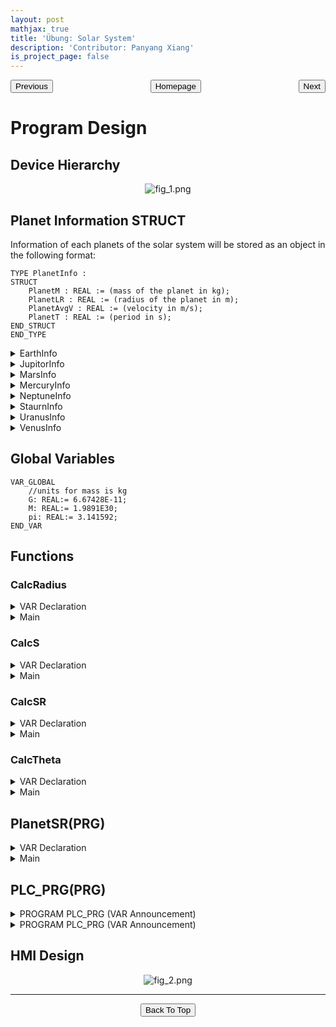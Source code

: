 ```yaml
---
layout: post
mathjax: true
title: 'Übung: Solar System'
description: 'Contributor: Panyang Xiang'
is_project_page: false
---
```



<p style="text-align:center;">
<button type="button" onclick="window.location.href='index.html';">Homepage</button>
<span style="float:left;"><button type="button" onclick="window.location.href='übung03_vendingMachine.html';">Previous</button></span>
<span style="float:right;"><button type="button" onclick="window.location.href='ch3.html';">Next</button></span>
</p>

# Program Design
## Device Hierarchy
<p align="center">
    <img src="https://drive.google.com/uc?export=view&id=1k_uDTcZqgyBrmyoKAJYiPRXJIrS2befC" alt="fig_1.png">
</p>

## Planet Information STRUCT

Information of each planets of the solar system will be stored as an object in the following format:

```
TYPE PlanetInfo :
STRUCT
    PlanetM : REAL := (mass of the planet in kg);
    PlanetLR : REAL := (radius of the planet in m);
    PlanetAvgV : REAL := (velocity in m/s);
    PlanetT : REAL := (period in s);
END_STRUCT
END_TYPE
```


<details>
    <summary>EarthInfo</summary>
    
```
TYPE EarthInfo :
STRUCT
	//units for mass is kg
	//units for velocity is m/s
	//units for radius is m
	//units for period is s
	EarthM: REAL:= 5.972E24;
	EarthLR: REAL:= 1.496E11;
	EarthSR: REAL:= 1.4958E11;
	EarthAvgV: REAL:= 2.979E4;;
	EarthT: REAL:= 3.154E7;
END_STRUCT
END_TYPE
```

</details>


<details>
    <summary>JupitorInfo</summary>
    
```
TYPE JupiterInfo :
STRUCT
	//units for mass is kg
	//units for velocity is m/s
	//units for radius is m
	//units for period is s
	JupiterM: REAL:= 1.898E27;
	JupiterLR: REAL:= 7.785E11;
	JupiterAvgV: REAL:= 1.307E4;
	JupiterT: REAL:= 3.741E8;
END_STRUCT
END_TYPE
```

</details>


<details>
    <summary>MarsInfo</summary>
    
```
TYPE MarsInfo :
STRUCT
	//units for mass is kg
	//units for velocity is m/s
	//units for radius is m
	//units for period is s
	MarsM: REAL:= 6.42E23;
	MarsLR: REAL:= 2.279E11;
	MarsAvgV: REAL:= 2.413E4;
	MarsT: REAL:= 5.936E7;
END_STRUCT
END_TYPE
```

</details>


<details>
    <summary>MercuryInfo</summary>
    
```
TYPE MercuryInfo :
STRUCT
	//units for mass is kg
	//units for velocity is m/s
	//units for radius is m
	//units for period is s
	MercuryM: REAL:= 3.3022E23;
	MercuryLR: REAL:= 5.791E10;
	MercuryAvgV: REAL:= 4.787E4;
	MercuryT: REAL:= 7.577E6;
	
	
END_STRUCT
END_TYPE
```

</details>


<details>
    <summary>NeptuneInfo</summary>
    
```
TYPE NeptuneInfo :
STRUCT
	//units for mass is kg
	//units for velocity is m/s
	//units for radius is m
	//units for period is s
	NeptuneM: REAL:= 1.024E26;
	NeptuneLR: REAL:= 4.503E12;
	NeptuneAvgV: REAL:= 5.43E3;
	NeptuneT: REAL:= 5.212E9;
END_STRUCT
END_TYPE
```

</details>


<details>
    <summary>StaurnInfo</summary>
    
```
TYPE SaturnInfo :
STRUCT
	//units for mass is kg
	//units for velocity is m/s
	//units for radius is m
	//units for period is s
	SaturnM: REAL:= 5.685E26;
	SaturnLR: REAL:= 1.433E12;
	SaturnAvgV: REAL:= 9.69E3;
	SaturnT: REAL:= 9.359E8;
END_STRUCT
END_TYPE
```

</details>


<details>
    <summary>UranusInfo</summary>
    
```
TYPE UranusInfo :
STRUCT
	//units for mass is kg
	//units for velocity is m/s
	//units for radius is m
	//units for period is s
	UranusM: REAL:= 8.681E25;
	UranusLR: REAL:= 2.877E12;
	UranusAvgV: REAL:= 6.81E3;
	UranusT: REAL:= 2.661E9;
END_STRUCT
END_TYPE
```

</details>


<details>
    <summary>VenusInfo</summary>
    
```
TYPE VenusInfo :
STRUCT
	//units for mass is kg
	//units for velocity is m/s
	//units for radius is m
	//units for period is s
	VenusM: REAL:= 4.8676E24;
	VenusLR: REAL:= 1.082E11;
	VenusAvgV: REAL:= 3.502E4;
	VenusT: REAL:= 1.941E7;
END_STRUCT
END_TYPE
```

</details>

## Global Variables

```
VAR_GLOBAL
	//units for mass is kg
	G: REAL:= 6.67428E-11;
	M: REAL:= 1.9891E30;
	pi: REAL:= 3.141592;
END_VAR
```

## Functions

### CalcRadius
<details>
    <summary>VAR Declaration</summary>
    
```
FUNCTION CalcRadius : REAL
VAR_INPUT
	xPosition: REAL;
	yPosition: REAL;
	SunXPos: REAL;
	SunYPos: REAL;
END_VAR
VAR
	Distance: REAL;
END_VAR
```

</details>

<details>
    <summary>Main</summary>
    
```
//此函数用来计算行星与太阳之间的实时距离（r), r可被带入椭圆运行速度的函数用来计算实时线速度。
//r在这里被表示为Distance
Distance:= SQRT((xPosition-SunXPos)*(xPosition-SunXPos) + (yPosition-SunYPos)*(yPosition-SunYPos))*expt(10,9);
CalcRadius:= Distance;
```

</details>

### CalcS
<details>
    <summary>VAR Declaration</summary>
    
```
FUNCTION CalcS : real
VAR_INPUT
	n: INT;
	UpperLimit: REAL;
	LowerLimit: REAL;
	cst: REAL;
	
END_VAR
VAR
	value: REAl;
	value1: REAL:= 0;
	func: REAL;
	t: REAL;
	i: INT;
END_VAR
```

</details>

<details>
    <summary>Main</summary>
    
```
//func:= cst * t;
FOR i:= 1 TO n DO
	//value:= cst * (LowerLimit + (i - 0.5)*((UpperLimit - LowerLimit)/n));
	value:= cst;
	value1:= value1+((UpperLimit-LowerLimit)/n)*value;

END_FOR
CalcS:= Value1;
```

</details>

### CalcSR
<details>
    <summary>VAR Declaration</summary>
    
```
FUNCTION CalcSR : REAL
VAR_INPUT
	LR: REAL;//半长轴：long radius
	AvgV: REAL;//平均线速度
	T: REAL;//时间
END_VAR
VAR
	SR: REAL;
END_VAR
```

</details>

<details>
    <summary>Main</summary>
    
```
//计算行星的半短轴（SR）：short radius
SR:= (AvgV*T-4*LR)/(2*pi-4);
CalcSR:= SR;
```

</details>

### CalcTheta
<details>
    <summary>VAR Declaration</summary>
    
```
FUNCTION CalcVTheta : REAL
VAR_INPUT
	radius: REAL;//行星与太阳之间的距离
	LR: REAL;
	mass: REAL;//input为太阳质量
END_VAR
VAR
	ThetaDot: REAL;
END_VAR
```

</details>

<details>
    <summary>Main</summary>
    
```
//此函数计算实时角速度
ThetaDot:= SQRT(mass*G*(2/radius-1/LR))/radius;
CalcVTheta:= ThetaDot;
```

</details>

## PlanetSR(PRG)
<details>
    <summary>VAR Declaration</summary>
    
```
PROGRAM PlanetSR
VAR
	MercurySR: REAL;
	VenusSR: REAL;
	EarthSR: REAL;
	MarsSR: REAL;
	JupiterSR: REAL;
	SaturnSR: REAL;
	UranusSR: REAL;
	NeptuneSR: REAL;
	
	MI: MercuryInfo;
	VI: VenusInfo;
	EI: EarthInfo;
	MarI: MarsInfo;
	JI: JupiterInfo;
	SI: SaturnInfo;
	UI: UranusInfo;
	NI: NeptuneInfo;
END_VAR
```

</details>

<details>
    <summary>Main</summary>
    
```
//此函数计算行星的半短轴
MercurySR:= CalcSR(MI.MercuryLR, MI.MercuryAvgV, MI.MercuryT);
VenusSR:= CalcSR(VI.VenusLR, VI.VenusAvgV, VI.VenusT);
EarthSR:= CalcSR(EI.EarthLR, EI.EarthAvgV, EI.EarthT);
MarsSR:= CalcSR(MarI.MarsLR, MarI.MarsAvgV, MarI.MarsT);
JupiterSR:= CalcSR(JI.JupiterLR, JI.JupiterAvgV, JI.JupiterT);
SaturnSR:= CalcSR(SI.SaturnLR, SI.SaturnAvgV, SI.SaturnT); 
UranusSR:= CalcSR(UI.UranusLR,UI.UranusAvgV, UI.UranusT);
NeptuneSR:= CalcSR(NI.NeptuneLR, NI.NeptuneAvgV, NI.NeptuneT);
```

</details>

## PLC_PRG(PRG)
<details>
    <summary>PROGRAM PLC_PRG (VAR Announcement)</summary>
    
```
PROGRAM PLC_PRG
VAR
	cst: REAL;
	n: INT:= 1000;
	EarthL: REAL;
	EarthS: REAL;
	t: TIME;//时间初始值为0
	DeltaT: REAL:= 1E4;//时间变化（设为1E5的原因为放大行星的移动，让肉眼可见）。DeltaT不能设过于大，因为会增大误差使行星偏离轨道.
	Timetotal: REAL;
	nState: BYTE;
	start: BOOL;//开始/暂停按钮
	reset: BOOL;//重置按钮
	wait: TON;//计时器，记录运行时间
	StartXPos, StartYPos: INT:= 0;//所有行星的初始位置均为0
	
	ThetaOld1, ThetaOld2, ThetaOld3, ThetaOld4, ThetaOld5, ThetaOld6, ThetaOld7, ThetaOld8: REAL:= 0;//用来储存Theta的变化
	MercuryX, MercuryY: REAL;//水星X坐标与水星Y坐标
	VenusX, VenusY: REAL;
	EarthX, EarthY: REAL;
	MarsX, MarsY: REAL;
	JupiterX, JupiterY: REAL;
	SaturnX, SaturnY: REAL;
	NeptuneX, NeptuneY: REAL;
	UranusX, UranusY: REAL;
	
	MI: MercuryInfo;//调用水星资料，以下同理
	VI: VenusInfo;
	EI: EarthInfo;
	MarI: MarsInfo;
	JI: JupiterInfo;
	SI: SaturnInfo;
	UI: UranusInfo;
	NI: NeptuneInfo;
END_VAR
```

</details>
<details>
    <summary>PROGRAM PLC_PRG (VAR Announcement)</summary>
    
```
//计算星球的短半轴长度
PlanetSR();
wait(In:= start, pt:= T#1000000S);//计时器，记录点击start按钮之后，行星运行的真实时间
//如果点击start，会执行以下操作
//注意，start按钮为toggle形式，再次点击，会暂停运行。
IF start THEN
	CASE nState OF
		0://计算每颗行星的实时角速度并带入椭圆方程中, 求得行星的实时位置
		IF wait.IN THEN
			t:= wait.ET;
		END_IF
		MercuryX:= (-MI.MercuryLR + MI.MercuryLR*COS(ThetaOld1 + CalcVTheta(CalcRadius(MercuryX, MercuryY,-47,0), MI.MercuryLR, M)*DeltaT))/EXPT(10,9);
		MercuryX:= LREAL_TO_INT(MercuryX);//转换实数到整数（因为absolute movement只接受整数）
		MercuryY:= PlanetSR.MercurySR*SIN(ThetaOld1 + CalcVTheta(CalcRadius(MercuryX, MercuryY,-47,0), MI.MercuryLR, M)*DeltaT)/EXPT(10,9);
		MercuryY:= LREAL_TO_INT(MercuryY);
		
		VenusX:= (-VI.VenusLR + VI.VenusLR*COS(ThetaOld2 + CalcVTheta(CalcRadius(VenusX, VenusY,-108,0), VI.VenusLR, M)*DeltaT))/EXPT(10,9);
		VenusX:= LREAL_TO_INT(VenusX);
		VenusY:= PlanetSR.VenusSR*SIN(ThetaOld2 + CalcVTheta(CalcRadius(VenusX, VenusY,-108,0), VI.VenusLR, M)*DeltaT)/EXPT(10,9);
		VenusY:= LREAL_TO_INT(VenusY);
		
		EarthX:= (-EI.EarthLR + EI.EarthLR*COS(ThetaOld3 + CalcVTheta(CalcRadius(EarthX, EarthY,-167,0), EI.EarthLR, M)*DeltaT))/EXPT(10,9);
		EarthX:= LREAL_TO_INT(EarthX);
		EarthY:= PlanetSR.EarthSR*SIN(ThetaOld3 + CalcVTheta(CalcRadius(EarthX, EarthY,-167,0), EI.EarthLR, M)*DeltaT)/EXPT(10,9);
		EarthY:= LREAL_TO_INT(EarthY);
		EarthL:= EI.EarthM*EXPT(CalcRadius(EarthX, EarthY,-167,0),2) * CalcVTheta(CalcRadius(EarthX, EarthY,-167,0), EI.EarthLR, M)/EXPT(10,38);
		EarthS:= CalcS(n,timetotal,0, EarthL/(2*EI.EarthM))*1E18;
		cst:= EarthL/(2*EI.EarthM)*1E23;
		
		
		MarsX:= (-MarI.MarsLR + MarI.MarsLR*COS(ThetaOld4 + CalcVTheta(CalcRadius(MarsX, MarsY,-228,0), MarI.MarsLR, M)*DeltaT))/EXPT(10,9);
		MarsX:= LREAL_TO_INT(MarsX);
		MarsY:= PlanetSR.MarsSR*SIN(ThetaOld4 + CalcVTheta(CalcRadius(MarsX, MarsY,-228,0), MarI.MarsLR, M)*DeltaT)/EXPT(10,9);
		MarsY:= LREAL_TO_INT(MarsY);
		
		JupiterX:= (-JI.JupiterLR + ji.JupiterLR*COS(ThetaOld5 + CalcVTheta(CalcRadius(JupiterX, JupiterY,-738,0), JI.JupiterLR, M)*DeltaT))/EXPT(10,9);
		JupiterX:= LREAL_TO_INT(JupiterX);
		JupiterY:= PlanetSR.JupiterSR*SIN(ThetaOld5 + CalcVTheta(CalcRadius(JupiterX, JupiterY,-738,0), JI.JupiterLR, M)*DeltaT)/EXPT(10,9);
		JupiterY:= LREAL_TO_INT(JupiterY);
		
		//每计算一次行星的实时位置，对行星已运行过的角度进行累计，并带入到下一次循环中（用以求得新的行星位置）
		//式中的所有常数为太阳相对于各行星轨道零点的坐标
		ThetaOld1:= ThetaOld1 + CalcVTheta(CalcRadius(MercuryX, MercuryY,-47,0), MI.MercuryLR, M)*DeltaT;
		ThetaOld2:= ThetaOld2 + CalcVTheta(CalcRadius(VenusX, VenusY,-108,0), VI.VenusLR, M)*DeltaT;
		ThetaOld3:= ThetaOld3 + CalcVTheta(CalcRadius(EarthX, EarthY,-167,0), EI.EarthLR, M)*DeltaT;
		ThetaOld4:= ThetaOld4 + CalcVTheta(CalcRadius(MarsX, MarsY,-228,0), MarI.MarsLR, M)*DeltaT;
		ThetaOld5:= ThetaOld5 + CalcVTheta(CalcRadius(JupiterX, JupiterY,-738,0), JI.JupiterLR, M)*DeltaT;
		Timetotal:= timetotal+deltaT;
		nState:= 0;

		(*1://计算
		wait(In:= TRUE, pt:= T#1S);
		IF wait.Q THEN
			wait(In:= FALSE);
			t:= t + 1;
			nState:= 0;
		END_IF*)
		
	END_CASE
END_IF

//如果点击reset，所有操作复位
//reset为tap button
IF reset THEN
	MercuryX:= StartXPos;
	MercuryY:= StartYPos;
	
	VenusX:= StartXPos;
	VenusY:= StartYPos;
	
	EarthX:= StartXPos;
	EarthY:= StartYPos;
	EarthL:= 0;
	EarthS:= 0;
	timetotal:= 0;
	
	MarsX:= StartXPos;
	MarsY:= StartYPos;
	
	JupiterX:= StartXPos;
	JupiterY:= StartYPos;
	
	ThetaOld1:= 0;
	ThetaOld2:= 0;
	ThetaOld3:= 0;
	ThetaOld4:= 0;
	ThetaOld5:= 0;
	start:= FALSE;
END_IF
```

</details>



## HMI Design
<p align="center">
    <img src="https://drive.google.com/uc?export=view&id=1h49IhFYpkVLMX-CRbv4qQuFzy2XOl77s" alt="fig_2.png">
</p>



***


<p style="text-align:center;">
<button type="button" onclick="window.location.href='#top';">Back To Top</button>
<p>
